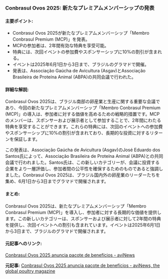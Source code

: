 ### Conbrasul Ovos 2025: 新たなプレミアムメンバーシップの発表

#### 主要ポイント:
- Conbrasul Ovos 2025が新たなプレミアムメンバーシップ「Membro Conbrasul Premium (MCP)」を発表。
- MCPの参加者は、2年間有効な特典を享受可能。
- 特典には、次回イベントの参加費やスポンサーシップに10%の割引が含まれる。
- イベントは2025年6月1日から3日まで、ブラジルのグラマドで開催。
- 発表は、Associação Gaúcha de Avicultura (Asgav)とAssociação Brasileira de Proteína Animal (ABPA)の共同会議で行われた。

#### 詳細な解説:
Conbrasul Ovos 2025は、ブラジル南部の卵産業と生産に関する重要な会議であり、今回の新たなプレミアムメンバーシップ「Membro Conbrasul Premium (MCP)」の導入は、参加者に対する価値を高めるための戦略的措置です。MCPのメンバーは、スポンサーおよび展示者として参加することで、2年間にわたる特典を享受することができます。これらの特典には、次回のイベントへの参加費やスポンサーシップに10%の割引が含まれており、長期的な投資に対するリターンを保証します。

この発表は、Associação Gaúcha de Avicultura (Asgav)のJosé Eduardo dos Santos氏によって、Associação Brasileira de Proteína Animal (ABPA)との共同会議で行われました。Santos氏は、この新しいカテゴリーが、会議に投資する企業をより一層評価し、参加者間の公平性を確保するためのものであると強調しました。Conbrasul Ovos 2025は、ブラジル国内外の卵産業のリーダーたちを集め、6月1日から3日までグラマドで開催されます。

#### まとめ:
Conbrasul Ovos 2025は、新たなプレミアムメンバーシップ「Membro Conbrasul Premium (MCP)」を導入し、参加者に対する長期的な価値を提供します。この新しいカテゴリーは、スポンサーおよび展示者に対して2年間の特典を提供し、次回イベントへの割引も含まれています。イベントは2025年6月1日から3日まで、ブラジルのグラマドで開催されます。

#### 元記事へのリンク:
[Conbrasul Ovos 2025 anuncia pacote de benefícios - aviNews](https://www.conferenceb)

**元記事:** [Conbrasul Ovos 2025 anuncia pacote de benefícios - aviNews, the global poultry magazine](https://avinews.com/pt-br/conbrasul-ovos-2025-anuncia-pacote-de-beneficios-inedito-para-participantes-membro-conbrasul-premium-mcp/)